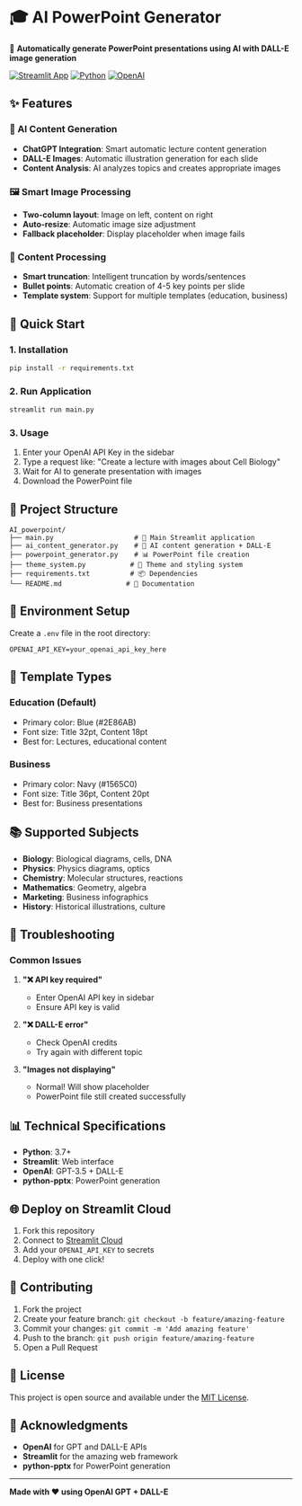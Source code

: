 # 🎓 AI PowerPoint Generator

🤖 **Automatically generate PowerPoint presentations using AI with DALL-E image generation**

[![Streamlit App](https://static.streamlit.io/badges/streamlit_badge_black_white.svg)](https://your-app-url.streamlit.app)
[![Python](https://img.shields.io/badge/python-3.7+-blue.svg)](https://python.org)
[![OpenAI](https://img.shields.io/badge/powered%20by-OpenAI-green.svg)](https://openai.com)

## ✨ Features

### 🤖 AI Content Generation
- **ChatGPT Integration**: Smart automatic lecture content generation
- **DALL-E Images**: Automatic illustration generation for each slide
- **Content Analysis**: AI analyzes topics and creates appropriate images

### 🖼️ Smart Image Processing
- **Two-column layout**: Image on left, content on right
- **Auto-resize**: Automatic image size adjustment
- **Fallback placeholder**: Display placeholder when image fails

### 📝 Content Processing
- **Smart truncation**: Intelligent truncation by words/sentences
- **Bullet points**: Automatic creation of 4-5 key points per slide
- **Template system**: Support for multiple templates (education, business)

## 🚀 Quick Start

### 1. Installation
```bash
pip install -r requirements.txt
```

### 2. Run Application
```bash
streamlit run main.py
```

### 3. Usage
1. Enter your OpenAI API Key in the sidebar
2. Type a request like: "Create a lecture with images about Cell Biology"
3. Wait for AI to generate presentation with images
4. Download the PowerPoint file

## 📁 Project Structure

```
AI_powerpoint/
├── main.py                    # 🎯 Main Streamlit application
├── ai_content_generator.py    # 🤖 AI content generation + DALL-E
├── powerpoint_generator.py    # 📊 PowerPoint file creation
├── theme_system.py           # 🎨 Theme and styling system
├── requirements.txt          # 📦 Dependencies
└── README.md                # 📖 Documentation
```

## 🔧 Environment Setup

Create a `.env` file in the root directory:
```
OPENAI_API_KEY=your_openai_api_key_here
```

## 🎨 Template Types

### Education (Default)
- Primary color: Blue (#2E86AB)
- Font size: Title 32pt, Content 18pt
- Best for: Lectures, educational content

### Business
- Primary color: Navy (#1565C0)
- Font size: Title 36pt, Content 20pt
- Best for: Business presentations

## 📚 Supported Subjects

- **Biology**: Biological diagrams, cells, DNA
- **Physics**: Physics diagrams, optics
- **Chemistry**: Molecular structures, reactions
- **Mathematics**: Geometry, algebra
- **Marketing**: Business infographics
- **History**: Historical illustrations, culture

## 🐛 Troubleshooting

### Common Issues

1. **"❌ API key required"**
   - Enter OpenAI API key in sidebar
   - Ensure API key is valid

2. **"❌ DALL-E error"**
   - Check OpenAI credits
   - Try again with different topic

3. **"Images not displaying"**
   - Normal! Will show placeholder
   - PowerPoint file still created successfully

## 📊 Technical Specifications

- **Python**: 3.7+
- **Streamlit**: Web interface
- **OpenAI**: GPT-3.5 + DALL-E
- **python-pptx**: PowerPoint generation

## 🌐 Deploy on Streamlit Cloud

1. Fork this repository
2. Connect to [Streamlit Cloud](https://streamlit.io/cloud)
3. Add your `OPENAI_API_KEY` to secrets
4. Deploy with one click!

## 🤝 Contributing

1. Fork the project
2. Create your feature branch: `git checkout -b feature/amazing-feature`
3. Commit your changes: `git commit -m 'Add amazing feature'`
4. Push to the branch: `git push origin feature/amazing-feature`
5. Open a Pull Request

## 📝 License

This project is open source and available under the [MIT License](LICENSE).

## 🙏 Acknowledgments

- **OpenAI** for GPT and DALL-E APIs
- **Streamlit** for the amazing web framework
- **python-pptx** for PowerPoint generation

---

**Made with ❤️ using OpenAI GPT + DALL-E** 
